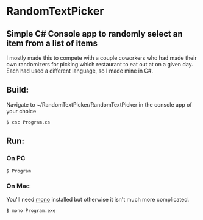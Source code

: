 # RandomTextPicker
## Simple C# Console app to randomly select an item from a list of items

I mostly made this to compete with a couple coworkers who had made their own randomizers for picking which restaurant to eat out at on a given day. Each had used a different language, so I made mine in C#.


## Build:

Navigate to ~/RandomTextPicker/RandomTextPicker in the console app of your choice

```
$ csc Program.cs
```

## Run:
### On PC

```
$ Program
```

### On Mac

You'll need [mono](https://www.mono-project.com/) installed but otherwise it isn't much more complicated.

```
$ mono Program.exe
```
